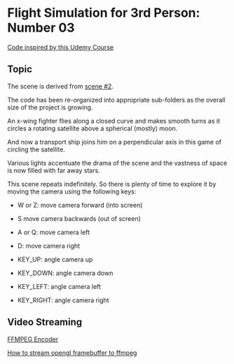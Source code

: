 # Flight Simulation for 3rd Person: Number 03

[Code inspired by this Udemy Course](https://www.udemy.com/course/graphics-with-modern-opengl/)

## Topic

The scene is derived from [scene #2](https://github.com/TallDave67/flight_sim_3p_02).

The code has been re-organized into appropriate sub-folders as the overall size of the project is growing.

An x-wing fighter flies along a closed curve and makes smooth turns as it circles a rotating satellite above a spherical (mostly) moon.

And now a transport ship joins him on a perpendicular axis in this game of circling the satellite.

Various lights accentuate the drama of the scene and the vastness of space is now filled with far away stars.

This scene repeats indefinitely.  So there is plenty of time to explore it by moving the camera using the following keys:

* W or Z: move camera forward (into screen)
* S move camera backwards (out of screen)
* A or Q: move camera left
* D: move camera right

* KEY_UP: angle camera up
* KEY_DOWN: angle camera down
* KEY_LEFT: angle camera left
* KEY_RIGHT: angle camera right

## Video Streaming

[FFMPEG Encoder](https://www.gyan.dev/ffmpeg/builds/)

[How to stream opengl framebuffer to ffmpeg](http://blog.mmacklin.com/2013/06/11/real-time-video-capture-with-ffmpeg/)

